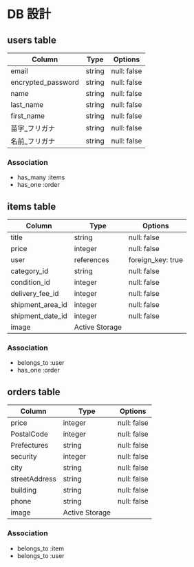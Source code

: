 # DB 設計

## users table

| Column             | Type                | Options                 |
|--------------------|---------------------|-------------------------|
| email              | string              | null: false             |
| encrypted_password | string              | null: false             |
| name               | string              | null: false             |
| last_name          | string              | null: false             |
| first_name         | string              | null: false             |
| 苗字_フリガナ        | string              | null: false             |
| 名前_フリガナ        | string              | null: false             |

### Association

- has_many :items
- has_one  :order

## items table

| Column                         | Type       | Options              |
|--------------------------------|------------|----------------------|
| title                          | string     | null: false          |
| price                          | integer    | null: false          |
| user                           | references | foreign_key: true    |
| category_id                    | string     | null: false       |
| condition_id                   | integer    | null: false          |
| delivery_fee_id                | integer    | null: false          |
| shipment_area_id               | integer    | null: false          |
| shipment_date_id               | integer    | null: false          |
| image                          | Active Storage                    |


### Association

- belongs_to :user
- has_one :order

## orders table

| Column        | Type       | Options           |
|---------------|------------|-------------------|
| price         | integer    | null: false       |
| PostalCode    | integer    | null: false       |
| Prefectures   | string     | null: false       |
| security      | integer    | null: false       |
| city          | string     | null: false       |
| streetAddress | string     | null: false       |
| building      | string     | null: false       |
| phone         | string     | null: false       |
| image         |         Active Storage         |

### Association

- belongs_to :item
- belongs_to :user

